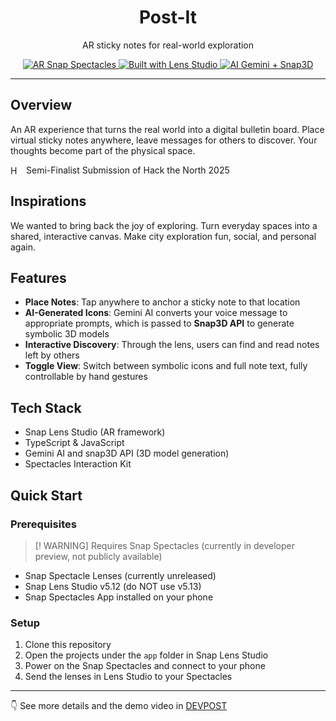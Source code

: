 <div align="center">
  <h1>Post-It</h1>
  <p>AR sticky notes for real-world exploration</p>
</div>

<div align="center">
  <a href="https://www.snapchat.com/spectacles">
    <img src="https://img.shields.io/badge/AR-Snap%20Spectacles-yellow" alt="AR Snap Spectacles">
  </a>
  <a href="https://lensstudio.snapchat.com/">
    <img src="https://img.shields.io/badge/Built%20with-Lens%20Studio-blue" alt="Built with Lens Studio">
  </a>
  <a href="https://ai.google.dev/gemini-api">
    <img src="https://img.shields.io/badge/AI-Gemini%20%2B%20Snap3D-green" alt="AI Gemini + Snap3D">
  </a>
</div>

---

## Overview

An AR experience that turns the real world into a digital bulletin board. Place virtual sticky notes anywhere, leave messages for others to discover. Your thoughts become part of the physical space.

<div>
  <div style="display: flex; align-items: center;">
    <img src="https://pbs.twimg.com/profile_images/1937652850353491968/4xmJWnn3_400x400.jpg" width="15" height="15" style="margin-right: 10px;" alt="Hack the North" />
    <span>Semi-Finalist Submission of Hack the North 2025</span>
  </div>
</div>

## Inspirations

We wanted to bring back the joy of exploring. Turn everyday spaces into a shared, interactive canvas. Make city exploration fun, social, and personal again.

## Features

- **Place Notes**: Tap anywhere to anchor a sticky note to that location
- **AI-Generated Icons**: Gemini AI converts your voice message to appropriate prompts, which is passed to **Snap3D API** to generate symbolic 3D models
- **Interactive Discovery**: Through the lens, users can find and read notes left by others
- **Toggle View**: Switch between symbolic icons and full note text, fully controllable by hand gestures

## Tech Stack

- Snap Lens Studio (AR framework)
- TypeScript & JavaScript
- Gemini AI and snap3D API (3D model generation)
- Spectacles Interaction Kit

## Quick Start

### Prerequisites

> [! WARNING]
> Requires Snap Spectacles (currently in developer preview, not publicly available)

- Snap Spectacle Lenses (currently unreleased)
- Snap Lens Studio v5.12 (do NOT use v5.13)
- Snap Spectacles App installed on your phone

### Setup

1. Clone this repository
2. Open the projects under the `app` folder in Snap Lens Studio
3. Power on the Snap Spectacles and connect to your phone
4. Send the lenses in Lens Studio to your Spectacles

---

👇 See more details and the demo video in [DEVPOST](https://devpost.com/software/post-it-jrswqx)
